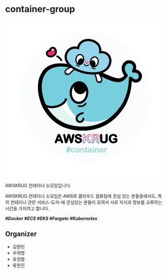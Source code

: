# container-group
![](images/container-group-logo.png)

AWSKRUG 컨테이너 소모임입니다.

AWSKRUG 컨테이너 소모임은 AWS와 클라우드 컴퓨팅에 관심 있는 분들중에서도, 특히 컨테이너 관련 서비스-도커-에 관심있는 분들이 모여서 서로 지식과 정보를 교류하는 시간을 가지려고 합니다. 

***#Docker #ECS #EKS #Fargate #Kubernetes***

## Organizer
- 김현민
- 우여명
- 유정렬
- 류한진
